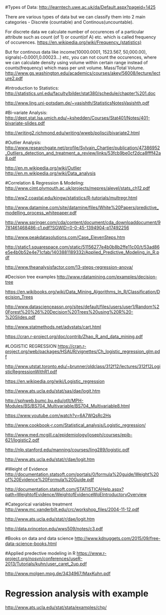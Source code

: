 #Types of Data:
http://learntech.uwe.ac.uk/da/Default.aspx?pageid=1425

There are various types of data but we can classify them into 2 main categories - Discrete (countable) and Continous(uncountable). 

For discrete data we calculate number of occurences of a particular attribute such as count (of 1) or count(of A) etc. which is called frequency of occurences.
https://en.wikipedia.org/wiki/Frequency_(statistics)

But for continous data like income(10000.0001, 1523.567, 50,000.00), signals(~0.0001,0.00023...) etc, you can not count the occurences, where we can calculate density using volume within certain range instead of counts(frequency) which mass per unit volume. Mass/Total Volume.
http://www.gs.washington.edu/academics/courses/akey/56008/lecture/lecture2.pdf

#Introduction to Statistics:
http://statistics.unl.edu/faculty/bilder/stat380/schedule/chapter%201.doc

http://www.ling.uni-potsdam.de/~vasishth/StatisticsNotesVasishth.pdf

#Bi-variate Analysis:
http://dept.stat.lsa.umich.edu/~kshedden/Courses/Stat401/Notes/401-bivariate-slides.pdf

http://writing2.richmond.edu/writing/wweb/polisci/bivariate2.html

#Outlier Analysis:
http://www.researchgate.net/profile/Sylvain_Chartier/publication/47386952_Outliers_detection_and_treatment_a_review/links/53fcb9be0cf2dca8ffff42a8.pdf 

http://en.m.wikipedia.org/wiki/Outlier http://en.m.wikipedia.org/wiki/Data_analysis

#Correlation & Regression & Modeling:
http://www.cimt.plymouth.ac.uk/projects/mepres/alevel/stats_ch12.pdf

http://ww2.coastal.edu/kingw/statistics/R-tutorials/multregr.html

http://www.datamine.com/site/datamine/files/White%20Papers/predictive_modelling_process_whitepaper.pdf

http://www.springer.com/cda/content/document/cda_downloaddocument/9781461468486-c1.pdf?SGWID=0-0-45-1394904-p17492256

http://www.peakdatasolutions.com/Case_ElevenSteps.htm

http://static1.squarespace.com/static/51156277e4b0b8b2ffe11c00/t/53ad86e5e4b0b52e4e71cfab/1403881189332/Applied_Predictive_Modeling_in_R.pdf

http://www.theanalysisfactor.com/13-steps-regression-anova/

#Decision tree examples
http://www.rdatamining.com/examples/decision-tree

https://en.wikibooks.org/wiki/Data_Mining_Algorithms_In_R/Classification/Decision_Trees

http://www.datascienceassn.org/sites/default/files/users/user1/Random%20Forest%20%26%20Decision%20Trees%20using%20R%20-%20Slides.pdf

http://www.statmethods.net/advstats/cart.html

https://cran.r-project.org/doc/contrib/Zhao_R_and_data_mining.pdf


#LOGISTIC REGRESSION
https://cran.r-project.org/web/packages/HSAUR/vignettes/Ch_logistic_regression_glm.pdf

http://www.utstat.toronto.edu/~brunner/oldclass/312f12/lectures/312f12LogisticRegressionWithR1.pdf

https://en.wikipedia.org/wiki/Logistic_regression

http://www.ats.ucla.edu/stat/sas/dae/logit.htm

http://sphweb.bumc.bu.edu/otlt/MPH-Modules/BS/BS704_Multivariable/BS704_Multivariable8.html

https://www.youtube.com/watch?v=6A7WQsRc2Hs

http://www.cookbook-r.com/Statistical_analysis/Logistic_regression/

http://www.med.mcgill.ca/epidemiology/joseph/courses/epib-621/logistic2.pdf

http://nlp.stanford.edu/manning/courses/ling289/logistic.pdf

http://www.ats.ucla.edu/stat/r/dae/logit.htm

#Weight of Evidence
http://documentation.statsoft.com/portals/0/formula%20guide/Weight%20of%20Evidence%20Formula%20Guide.pdf

http://documentation.statsoft.com/STATISTICAHelp.aspx?path=WeightofEvidence/WeightofEvidenceWoEIntroductoryOverview

#Categorical variables treatment
http://www.mc.vanderbilt.edu/crc/workshop_files/2004-11-12.pdf

http://www.ats.ucla.edu/stat/r/dae/logit.htm

http://data.princeton.edu/wws509/notes/c3.pdf

#Books on data and data science
http://www.kdnuggets.com/2015/09/free-data-science-books.html

#Applied predective modeling in R
https://www.r-project.org/nosvn/conferences/useR-2013/Tutorials/kuhn/user_caret_2up.pdf

http://www.molgen.mpg.de/3434967/MaxKuhn.pdf

# Regression analysis with example
http://www.ats.ucla.edu/stat/stata/examples/chp/
